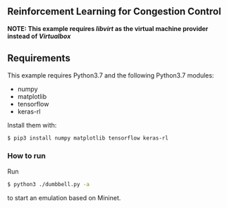 ## Reinforcement Learning for Congestion Control ##
**NOTE: This example requires _libvirt_ as the virtual machine provider instead of _Virtualbox_**

## Requirements
This example requires Python3.7 and the following Python3.7 modules:
* numpy
* matplotlib
* tensorflow
* keras-rl

Install them with:
```bash
$ pip3 install numpy matplotlib tensorflow keras-rl
```

### How to run ###
Run
```bash
$ python3 ./dumbbell.py -a
```
to start an emulation based on Mininet.
